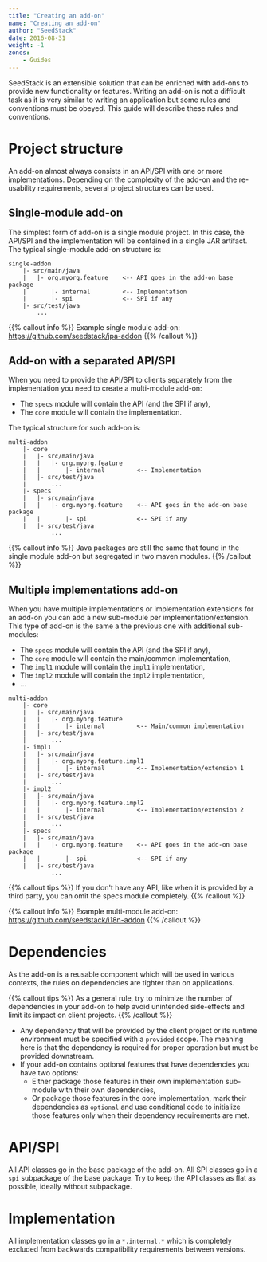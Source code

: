 ```yaml
---
title: "Creating an add-on"
name: "Creating an add-on"
author: "SeedStack"
date: 2016-08-31
weight: -1
zones:
    - Guides
---
```


SeedStack is an extensible solution that can be enriched with add-ons to provide new functionality or features.
Writing an add-on is not a difficult task as it is very similar to writing an application but some rules and
conventions must be obeyed. This guide will describe these rules and conventions.
 
# Project structure
 
An add-on almost always consists in an API/SPI with one or more implementations. Depending on the complexity of
the add-on and the re-usability requirements, several project structures can be used.

## Single-module add-on

The simplest form of add-on is a single module project. In this case, the API/SPI and the implementation will be
contained in a single JAR artifact. The typical single-module add-on structure is:

```plain
single-addon
    |- src/main/java
    |   |- org.myorg.feature    <-- API goes in the add-on base package
    |       |- internal         <-- Implementation            
    |       |- spi              <-- SPI if any
    |- src/test/java
        ...
```

{{% callout info %}}
Example single module add-on: https://github.com/seedstack/jpa-addon
{{% /callout %}}    
  
## Add-on with a separated API/SPI

When you need to provide the API/SPI to clients separately from the implementation you need to create a multi-module
add-on:

* The `specs` module will contain the API (and the SPI if any),
* The `core` module will contain the implementation.

The typical structure for such add-on is:

```plain
multi-addon
    |- core
    |   |- src/main/java
    |   |   |- org.myorg.feature    
    |   |       |- internal         <-- Implementation            
    |   |- src/test/java
    |       ...
    |- specs        
    |   |- src/main/java
    |   |   |- org.myorg.feature    <-- API goes in the add-on base package
    |   |       |- spi              <-- SPI if any
    |   |- src/test/java
            ...
```
    
{{% callout info %}}
Java packages are still the same that found in the single module add-on but segregated in two maven modules.
{{% /callout %}}    

## Multiple implementations add-on

When you have multiple implementations or implementation extensions for an add-on you can add a new sub-module per
implementation/extension. This type of add-on is the same a the previous one with additional sub-modules:
 
* The `specs` module will contain the API (and the SPI if any),
* The `core` module will contain the main/common implementation,
* The `impl1` module will contain the `impl1` implementation,
* The `impl2` module will contain the `impl2` implementation,
* ...

```plain
multi-addon
    |- core
    |   |- src/main/java
    |   |   |- org.myorg.feature    
    |   |       |- internal         <-- Main/common implementation            
    |   |- src/test/java
    |       ...
    |- impl1
    |   |- src/main/java
    |   |   |- org.myorg.feature.impl1    
    |   |       |- internal         <-- Implementation/extension 1            
    |   |- src/test/java
    |       ...
    |- impl2
    |   |- src/main/java
    |   |   |- org.myorg.feature.impl2    
    |   |       |- internal         <-- Implementation/extension 2            
    |   |- src/test/java
    |       ...
    |- specs        
    |   |- src/main/java
    |   |   |- org.myorg.feature    <-- API goes in the add-on base package
    |   |       |- spi              <-- SPI if any
    |   |- src/test/java
            ...
```

{{% callout tips %}}
If you don't have any API, like when it is provided by a third party, you can omit 
the specs module completely.
{{% /callout %}}

{{% callout info %}}
Example multi-module add-on: https://github.com/seedstack/i18n-addon
{{% /callout %}}

# Dependencies

As the add-on is a reusable component which will be used in various contexts, the rules on dependencies are
tighter than on applications.
 
{{% callout tips %}}
As a general rule, try to minimize the number of dependencies in your add-on to help avoid 
unintended side-effects and limit its impact on client projects.
{{% /callout %}} 

* Any dependency that will be provided by the client project or its runtime environment must
be specified with a `provided` scope. The meaning here is that the dependency is required for
proper operation but must be provided downstream.
* If your add-on contains optional features that have dependencies you have two options:
  * Either package those features in their own implementation sub-module with their own dependencies, 
  * Or package those features in the core implementation, mark their dependencies as `optional` and use
conditional code to initialize those features only when their dependency requirements are met.

# API/SPI

All API classes go in the base package of the add-on. All SPI classes go in a `spi` subpackage of the base package. Try
to keep the API classes as flat as possible, ideally without subpackage.

# Implementation 

All implementation classes go in a `*.internal.*` which is completely excluded from backwards compatibility requirements
between versions.

